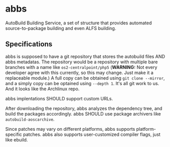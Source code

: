 abbs
====

AutoBuild Building Service, a set of structure that provides automated source-to-package building and even ALFS building.

Specifications
----

abbs is supposed to have a git repository that stores the autobuild files AND abbs metadatas. The repository would be a
repository with multiple bare branches with a name like `os2-centralpoint/php5` (__WARNING:__ Not every developer agree
with this currently, so this may change. Just make it a replaceable module.) A full copy can be obtained using
`git clone --mirror`, and a simply copy can be optained using `--depth 1`. It's all git work to us. And it looks like the 
Archlinux repo. 

abbs implentations SHOULD support custom URLs.

After downloading the repository, abbs analyzes the dependency tree, and build the packages accordingly. abbs SHOULD use 
package archivers like `autobuild-aoscarchive`.

Since patches may vary on different platforms, abbs supports platform-specific patches. abbs also supports user-customized
compiler flags, just like ebuild.

